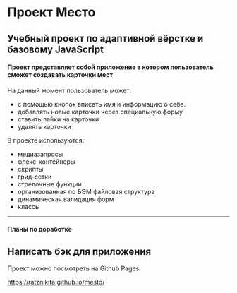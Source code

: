 #  Проект Место
Учебный проект по адаптивной вёрстке и базовому JavaScript
---------
#### Проект представляет собой приложение в котором пользователь сможет создавать карточки мест

На данный момент пользователь может:
* с помощью кнопок вписать имя и информацию о себе.
* добавлять новые карточки через специальную форму
* ставить лайки на карточки
* удалять карточки 

В проекте используются:
* медиазапросы
* флекс-контейнеры 
* скрипты
* грид-сетки
* стрелочные функции
* организованная по БЭМ файловая структура
*  динамическая валидация форм
* классы

---------------------------
#### Планы по доработке

Написать бэк для приложения
---------------------------
Проект можно посмотреть на Github Pages:

https://ratznikita.github.io/mesto/